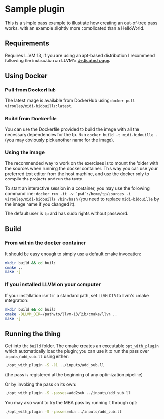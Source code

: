 # Sample plugin

This is a simple pass example to illustrate how creating an out-of-tree pass works,
with an example slightly more complicated than a HelloWorld.

## Requirements

Requires LLVM 13, if you are using an apt-based distribution I recommend
following the instruction on LLVM's [dedicated page](https://apt.llvm.org/).

## Using Docker

### Pull from DockerHub

The latest image is available from DockerHub using `docker pull viroulep/midi-bidouille:latest`.

### Build from Dockerfile

You can use the Dockerfile provided to build the image with all the necessary dependencies for the tp.
Run `docker build -t midi-bidouille .` (you may obviously pick another name for the image).

### Using the image

The recommended way to work on the exercises is to mount the folder with the sources when running the docker container.
This way you can use your preferred text editor from the host machine, and use the docker only to compile the projects and run the tests.

To start an interactive session in a container, you may use the following command line:
``docker run -it -v `pwd`:/home/tp/sources -i viroulep/midi-bidouille /bin/bash`` (you need to replace `midi-bidouille` by the image name if you changed it).

The default user is `tp` and has sudo rights without password.

## Build

### From within the docker container

It should be easy enough to simply use a default cmake invocation:

```bash
mkdir build && cd build
cmake ..
make -j
```

### If you installed LLVM on your computer

If your installation isn't in a standard path, set `LLVM_DIR` to llvm's cmake integration:

```bash
mkdir build && cd build
cmake -DLLVM_DIR=/path/to/llvm-13/lib/cmake/llvm ..
make -j
```

## Running the thing

Get into the `build` folder.
The cmake creates an executable `opt_with_plugin` which automatically load the plugin;
you can use it to run the pass over `inputs/add_sub.ll` using either:
```bash
./opt_with_plugin -S -O1 ../inputs/add_sub.ll
```
(the pass is registered at the beginning of any optimization pipeline)

Or by invoking the pass on its own:
```bash
./opt_with_plugin -S -passes=add2sub ../inputs/add_sub.ll
```

You may also want to try the MBA pass by running it through opt:

```bash
./opt_with_plugin -S -passes=mba ../inputs/add_sub.ll
```
